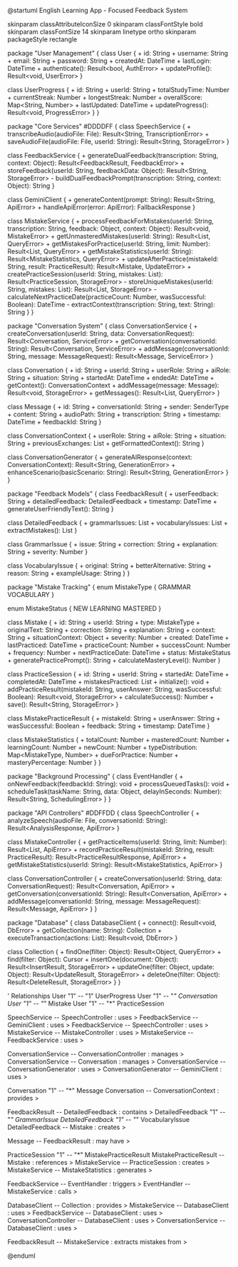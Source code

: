@startuml English Learning App - Focused Feedback System

skinparam classAttributeIconSize 0
skinparam classFontStyle bold
skinparam classFontSize 14
skinparam linetype ortho
skinparam packageStyle rectangle

package "User Management" {
  class User {
    + id: String
    + username: String
    + email: String
    + password: String
    + createdAt: DateTime
    + lastLogin: DateTime
    + authenticate(): Result<bool, AuthError>
    + updateProfile(): Result<void, UserError>
  }

  class UserProgress {
    + id: String
    + userId: String
    + totalStudyTime: Number
    + currentStreak: Number
    + longestStreak: Number
    + overallScore: Map<String, Number>
    + lastUpdated: DateTime
    + updateProgress(): Result<void, ProgressError>
  }
}

package "Core Services" #DDDDFF {
  class SpeechService {
    + transcribeAudio(audioFile: File): Result<String, TranscriptionError>
    + saveAudioFile(audioFile: File, userId: String): Result<String, StorageError>
  }

  class FeedbackService {
    + generateDualFeedback(transcription: String, context: Object): Result<FeedbackResult, FeedbackError>
    + storeFeedback(userId: String, feedbackData: Object): Result<String, StorageError>
    - buildDualFeedbackPrompt(transcription: String, context: Object): String
  }

  class GeminiClient {
    + generateContent(prompt: String): Result<String, ApiError>
    + handleApiError(error: ApiError): FallbackResponse
  }

  class MistakeService {
    + processFeedbackForMistakes(userId: String, transcription: String, feedback: Object, context: Object): Result<void, MistakeError>
    + getUnmasteredMistakes(userId: String): Result<List<Mistake>, QueryError>
    + getMistakesForPractice(userId: String, limit: Number): Result<List<Mistake>, QueryError>
    + getMistakeStatistics(userId: String): Result<MistakeStatistics, QueryError>
    + updateAfterPractice(mistakeId: String, result: PracticeResult): Result<Mistake, UpdateError>
    + createPracticeSession(userId: String, mistakes: List<Mistake>): Result<PracticeSession, StorageError>
    - storeUniqueMistakes(userId: String, mistakes: List<Mistake>): Result<List<String>, StorageError>
    - calculateNextPracticeDate(practiceCount: Number, wasSuccessful: Boolean): DateTime
    - extractContext(transcription: String, text: String): String
  }
}

package "Conversation System" {
  class ConversationService {
    + createConversation(userId: String, data: ConversationRequest): Result<Conversation, ServiceError>
    + getConversation(conversationId: String): Result<Conversation, ServiceError>
    + addMessage(conversationId: String, message: MessageRequest): Result<Message, ServiceError>
  }

  class Conversation {
    + id: String
    + userId: String
    + userRole: String
    + aiRole: String
    + situation: String
    + startedAt: DateTime
    + endedAt: DateTime
    + getContext(): ConversationContext
    + addMessage(message: Message): Result<void, StorageError>
    + getMessages(): Result<List<Message>, QueryError>
  }

  class Message {
    + id: String
    + conversationId: String
    + sender: SenderType
    + content: String
    + audioPath: String
    + transcription: String
    + timestamp: DateTime
    + feedbackId: String
  }

  class ConversationContext {
    + userRole: String
    + aiRole: String
    + situation: String
    + previousExchanges: List<Exchange>
    + getFormattedContext(): String
  }
  
  class ConversationGenerator {
    + generateAIResponse(context: ConversationContext): Result<String, GenerationError>
    + enhanceScenario(basicScenario: String): Result<String, GenerationError>
  }
}

package "Feedback Models" {
  class FeedbackResult {
    + userFeedback: String
    + detailedFeedback: DetailedFeedback
    + timestamp: DateTime
    + generateUserFriendlyText(): String
  }

  class DetailedFeedback {
    + grammarIssues: List<GrammarIssue>
    + vocabularyIssues: List<VocabularyIssue>
    + extractMistakes(): List<Mistake>
  }

  class GrammarIssue {
    + issue: String
    + correction: String
    + explanation: String
    + severity: Number
  }

  class VocabularyIssue {
    + original: String
    + betterAlternative: String
    + reason: String
    + exampleUsage: String
  }
}

package "Mistake Tracking" {
  enum MistakeType {
    GRAMMAR
    VOCABULARY
  }

  enum MistakeStatus {
    NEW
    LEARNING
    MASTERED
  }

  class Mistake {
    + id: String
    + userId: String
    + type: MistakeType
    + originalText: String
    + correction: String
    + explanation: String
    + context: String
    + situationContext: Object
    + severity: Number
    + created: DateTime
    + lastPracticed: DateTime
    + practiceCount: Number
    + successCount: Number
    + frequency: Number
    + nextPracticeDate: DateTime
    + status: MistakeStatus
    + generatePracticePrompt(): String
    + calculateMasteryLevel(): Number
  }

  class PracticeSession {
    + id: String
    + userId: String
    + startedAt: DateTime
    + completedAt: DateTime
    + mistakesPracticed: List<MistakePracticeResult>
    + initialize(): void
    + addPracticeResult(mistakeId: String, userAnswer: String, wasSuccessful: Boolean): Result<void, StorageError>
    + calculateSuccess(): Number
    + save(): Result<String, StorageError>
  }

  class MistakePracticeResult {
    + mistakeId: String
    + userAnswer: String
    + wasSuccessful: Boolean
    + feedback: String
    + timestamp: DateTime
  }
  
  class MistakeStatistics {
    + totalCount: Number
    + masteredCount: Number
    + learningCount: Number
    + newCount: Number
    + typeDistribution: Map<MistakeType, Number>
    + dueForPractice: Number
    + masteryPercentage: Number
  }
}

package "Background Processing" {
  class EventHandler {
    + onNewFeedback(feedbackId: String): void
    + processQueuedTasks(): void
    + scheduleTask(taskName: String, data: Object, delayInSeconds: Number): Result<String, SchedulingError>
  }
}

package "API Controllers" #DDFFDD {
  class SpeechController {
    + analyzeSpeech(audioFile: File, conversationId: String): Result<AnalysisResponse, ApiError>
  }

  class MistakeController {
    + getPracticeItems(userId: String, limit: Number): Result<List<PracticeItem>, ApiError>
    + recordPracticeResult(mistakeId: String, result: PracticeResult): Result<PracticeResultResponse, ApiError>
    + getMistakeStatistics(userId: String): Result<MistakeStatistics, ApiError>
  }

  class ConversationController {
    + createConversation(userId: String, data: ConversationRequest): Result<Conversation, ApiError>
    + getConversation(conversationId: String): Result<Conversation, ApiError>
    + addMessage(conversationId: String, message: MessageRequest): Result<Message, ApiError>
  }
}

package "Database" {
  class DatabaseClient {
    + connect(): Result<void, DbError>
    + getCollection(name: String): Collection
    + executeTransaction(actions: List<DbAction>): Result<void, DbError>
  }

  class Collection {
    + findOne(filter: Object): Result<Object, QueryError>
    + find(filter: Object): Cursor
    + insertOne(document: Object): Result<InsertResult, StorageError>
    + updateOne(filter: Object, update: Object): Result<UpdateResult, StorageError>
    + deleteOne(filter: Object): Result<DeleteResult, StorageError>
  }
}

' Relationships
User "1" -- "1" UserProgress
User "1" -- "*" Conversation
User "1" -- "*" Mistake
User "1" -- "*" PracticeSession

SpeechService -- SpeechController : uses >
FeedbackService -- GeminiClient : uses >
FeedbackService -- SpeechController : uses >
MistakeService -- MistakeController : uses >
MistakeService -- FeedbackService : uses >

ConversationService -- ConversationController : manages >
ConversationService -- Conversation : manages >
ConversationService -- ConversationGenerator : uses >
ConversationGenerator -- GeminiClient : uses >

Conversation "1" -- "*" Message
Conversation -- ConversationContext : provides >

FeedbackResult -- DetailedFeedback : contains >
DetailedFeedback "1" -- "*" GrammarIssue
DetailedFeedback "1" -- "*" VocabularyIssue
DetailedFeedback -- Mistake : creates >

Message -- FeedbackResult : may have >

PracticeSession "1" -- "*" MistakePracticeResult
MistakePracticeResult -- Mistake : references >
MistakeService -- PracticeSession : creates >
MistakeService -- MistakeStatistics : generates >

FeedbackService -- EventHandler : triggers >
EventHandler -- MistakeService : calls >

DatabaseClient -- Collection : provides >
MistakeService -- DatabaseClient : uses >
FeedbackService -- DatabaseClient : uses >
ConversationController -- DatabaseClient : uses >
ConversationService -- DatabaseClient : uses >

FeedbackResult -- MistakeService : extracts mistakes from >

@enduml